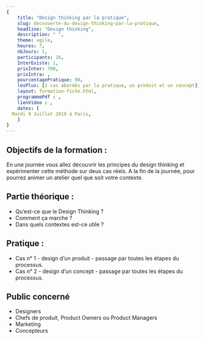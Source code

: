 ```yaml
---
{
	title: "Design thinking par la pratique",
	slug: decouverte-du-design-thinking-par-la-pratique, 
	headline: "Design thinking",
	description: " ",
	theme: agile,
	heures: 7,
	nbJours: 1,
	participants: 16,
	InterExiste: 1,
	prixInter: 700,
	prixIntra: ,
	pourcentagePratique: 90,
	lesPlus: [2 cas abordés par la pratique, un produit et un concept],
	layout: formation-fiche.html, 
	programmePdf : ,
	lienVideo : ,
	dates: [
  Mardi 9 Juillet 2019 à Paris,
	]
}
---
```


## Objectifs de la formation : ##
En une journée vous allez découvrir les principes du design thinking et expérimenter cette méthode sur deux cas réels.
A la fin de la journée, pour pourrez animer un atelier quel que soit votre contexte.

## Partie théorique : ##

* Qu’est-ce que le Design Thinking ?
* Comment ça marche ?
* Dans quels contextes est-ce utile ?

## Pratique : ##

* Cas n° 1 - design d’un produit - passage par toutes les étapes du processus.
* Cas n° 2 - design d’un concept - passage par toutes les étapes du processus.

## Public concerné ##
* Designers
* Chefs de produit, Product Owners ou Product Managers
* Marketing
* Concepteurs



